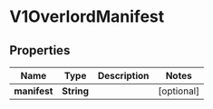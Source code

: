 # V1OverlordManifest

## Properties
Name | Type | Description | Notes
------------ | ------------- | ------------- | -------------
**manifest** | **String** |  |  [optional]
